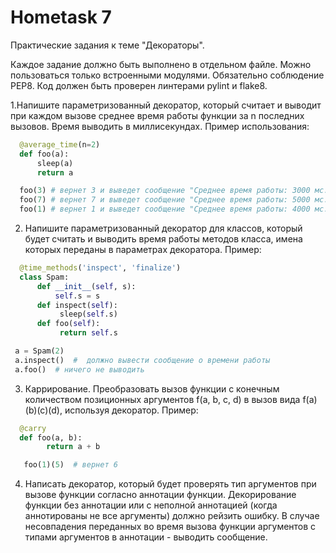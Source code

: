 # Hometask 7

Практические задания к теме "Декораторы".

Каждое задание должно быть выполнено в отдельном файле.
Можно пользоваться только встроенными модулями.
Обязательно соблюдение PEP8. Код должен быть проверен линтерами pylint и flake8.

1.Напишите параметризованный декоратор, который считает и выводит при каждом вызове среднее время работы функции за n последних вызовов.
   Время выводить в миллисекундах.
  Пример использования:
```python
  @average_time(n=2)
  def foo(a):
      sleep(a)
      return a

  foo(3) # вернет 3 и выведет сообщение "Среднее время работы: 3000 мс."
  foo(7) # вернет 7 и выведет сообщение "Среднее время работы: 5000 мс."
  foo(1) # вернет 1 и выведет сообщение "Среднее время работы: 4000 мс."
```

2. Напишите параметризованный декоратор для классов, 
 который будет считать и выводить время работы методов класса, имена которых переданы в параметрах декоратора.
Пример:
```python
  @time_methods('inspect', 'finalize')
  class Spam:
      def __init__(self, s):
          self.s = s
      def inspect(self):
           sleep(self.s)
      def foo(self):
           return self.s

 a = Spam(2)
 a.inspect()  #  должно вывести сообщение о времени работы
 a.foo()  # ничего не выводить
```

3. Каррирование. 
  Преобразовать вызов функции с конечным количеством позиционных аргументов f(a, b, c, d) в вызов вида f(a)(b)(c)(d), используя декоратор.
  Пример:
```python
  @carry
  def foo(a, b):
        return a + b

   foo(1)(5)  # вернет 6
```

4. Написать декоратор, который будет проверять тип аргументов при вызове функции согласно аннотации функции.
   Декорирование функции без аннотации или с неполной аннотацией (когда аннотированы не все аргументы) должно рейзить ошибку.
   В случае несовпадения переданных во время вызова функции аргументов с типами аргументов в аннотации - выводить сообщение.